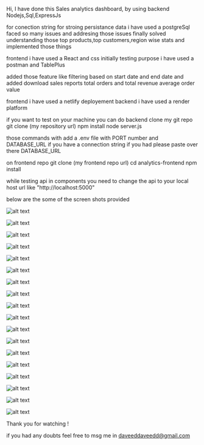 Hi, I have done this Sales analytics dashboard, 
by using backend Nodejs,Sql,ExpressJs

for conection string for stroing persistance data i have used a postgreSql 
faced so many issues and addresing those issues finally solved 
understanding those top products,top customers,region wise stats 
and implemented those things 

frontend i have used a React and css 
initially testing purpose i have used a postman and TablePlus 

added those feature like filtering based on start date and end date 
and added download sales reports 
total orders and total revenue 
average order value 


frontend i have used a netlify deployement 
backend i have used a render platform 

if you want to test on your machine you can do backend clone my git repo 
git clone (my repository url)
npm install 
node server.js 

those commands with add a .env file with PORT number and DATABASE_URL 
if you have a connection string if you had please paste over there DATABASE_URL 

on frontend repo 
git clone (my frontend repo url) 
cd analytics-frontend 
npm install 

while testing api in components you need to change the api to your local host url 
like "http://localhost:5000" 

below are the some of the screen shots provided 


![alt text](image.png)

![alt text](<Screenshot 2025-09-21 003754.png>)

![alt text](<Screenshot 2025-09-21 003822.png>)

![alt text](<Screenshot 2025-09-21 003848.png>)


![alt text](<Screenshot 2025-09-21 003855.png>)


![alt text](<Screenshot 2025-09-21 005045.png>)

![alt text](<Screenshot 2025-09-21 005101.png>)


![alt text](<Screenshot 2025-09-21 005113.png>)


![alt text](<Screenshot 2025-09-21 005209.png>)


![alt text](<Screenshot 2025-09-21 125933.png>)



![alt text](<Screenshot 2025-09-21 125955.png>)



![alt text](<Screenshot 2025-09-21 133418.png>)


![alt text](<Screenshot 2025-09-21 133436.png>)



![alt text](image-1.png)


![alt text](image-2.png)



![alt text](image-3.png)


![alt text](image-4.png)



![alt text](image-5.png)



Thank you for watching !

if you had any doubts feel free to msg me in daveeddaveedd@gmail.com 
